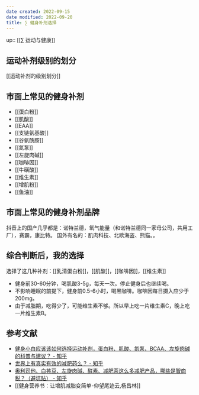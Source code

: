 ```yaml
---
date created: 2022-09-15
date modified: 2022-09-20
title: ∑ 健身补剂选择
---
```


up:: [[∑ 运动与健康]]

## 运动补剂级别的划分
[[运动补剂的级别划分]]


## 市面上常见的健身补剂

- [[蛋白粉]]
- [[肌酸]]
- [[EAA]]
- [[支链氨基酸]]
- [[谷氨酰胺]]
- [[氮泵]]
- [[左旋肉碱]]
- [[咖啡因]]
- [[牛磺酸]]
- [[维生素]]
- [[增肌粉]]
- [[鱼油]]

## 市面上常见的健身补剂品牌
抖音上的国产几乎都是：诺特兰德，氧气能量（和诺特兰德同一家母公司，共用工厂），赛霸，康比特。
国外有名的：肌肉科技、北欧海盗、熊猫。。



## 综合判断后，我的选择

选择了这几种补剂：[[乳清蛋白粉]]，[[肌酸]]，[[咖啡因]]，[[维生素]]

- 健身前30-60分钟，喝肌酸3-5g，每天一次。停止健身后也继续喝。
- 不影响睡眠的前提下，健身前0.5-6小时，喝黑咖啡。咖啡因每日摄入应少于200mg。
- 由于减脂期，吃得少了，可能维生素不够。所以早上吃一片维生素C，晚上吃一片维生素B。

## 参考文献

- [健身小白应该该如何选择运动补剂，蛋白粉、肌酸、氮泵、BCAA、左旋肉碱的科普与建议？ - 知乎](https://www.zhihu.com/question/326683918/answer/698384330?utm_campaign=&utm_medium=social&utm_oi=627815471005831168&utm_psn=1551017685701591040&utm_source=cn.ticktick.task)
- [世界上有真实有效的减肥药么？ - 知乎](https://www.zhihu.com/question/26827449/answer/39831861?utm_campaign=&utm_medium=social&utm_oi=627815471005831168&utm_psn=1556279029979860993&utm_source=cn.ticktick.task)
- [奥利司他、白芸豆、左旋肉碱、酵素、减肥茶这么多减肥产品，哪些是智商税？（避坑贴） - 知乎](https://zhuanlan.zhihu.com/p/477830379?utm_campaign=&utm_medium=social&utm_oi=627815471005831168&utm_psn=1556275386882908160&utm_source=cn.ticktick.task)
- [[健身营养书：让增肌减脂变简单-仰望尾迹云,杨昌林]]
